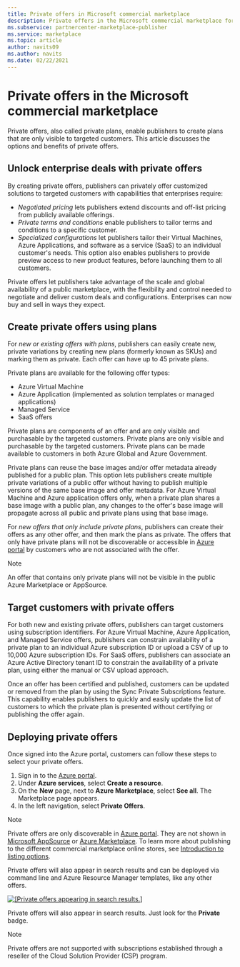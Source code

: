 ```yaml
---
title: Private offers in Microsoft commercial marketplace
description: Private offers in the Microsoft commercial marketplace for app and service publishers.
ms.subservice: partnercenter-marketplace-publisher
ms.service: marketplace
ms.topic: article
author: navits09
ms.author: navits
ms.date: 02/22/2021
---
```


# Private offers in the Microsoft commercial marketplace

Private offers, also called private plans, enable publishers to create plans that are only visible to targeted customers. This article discusses the options and benefits of private offers.

## Unlock enterprise deals with private offers

By creating private offers, publishers can privately offer customized solutions to targeted customers with capabilities that enterprises require:

- *Negotiated pricing* lets publishers extend discounts and off-list pricing from publicly available offerings.
- *Private terms and conditions* enable publishers to tailor terms and conditions to a specific customer.
- *Specialized configurations* let publishers tailor their Virtual Machines, Azure Applications, and software as a service (SaaS) to an individual customer's needs. This option also enables publishers to provide preview access to new product features, before launching them to all customers.

Private offers let publishers take advantage of the scale and global availability of a public marketplace, with the flexibility and control needed to negotiate and deliver custom deals and configurations. Enterprises can now buy and sell in ways they expect.

## Create private offers using plans

For *new or existing offers with plans*, publishers can easily create new, private variations by creating new plans (formerly known as SKUs) and marking them as private. Each offer can have up to 45 private plans.

<!--- [Private SKUs]() --->

Private plans are available for the following offer types:

- Azure Virtual Machine
- Azure Application (implemented as solution templates or managed applications)
- Managed Service
- SaaS offers

Private plans are components of an offer and are only visible and purchasable by the targeted customers. Private plans are only visible and purchasable by the targeted customers. Private plans can be made available to customers in both Azure Global and Azure Government.

Private plans can reuse the base images and/or offer metadata already published for a public plan. This option lets publishers create multiple private variations of a public offer without having to publish multiple versions of the same base image and offer metadata. For Azure Virtual Machine and Azure application offers only, when a private plan shares a base image with a public plan, any changes to the offer's base image will propagate across all public and private plans using that base image.

For *new offers that only include private plans*, publishers can create their offers as any other offer, and then mark the plans as private. The offers that only have private plans will not be discoverable or accessible in [Azure portal](https://azure.microsoft.com/features/azure-portal/) by customers who are not associated with the offer.

>[!NOTE]
>An offer that contains only private plans will not be visible in the public Azure Marketplace or AppSource.

## Target customers with private offers

For both new and existing private offers, publishers can target customers using subscription identifiers. For Azure Virtual Machine, Azure Application, and Managed Service offers, publishers can constrain availability of a private plan to an individual Azure subscription ID or upload a CSV of up to 10,000 Azure subscription IDs. For SaaS offers, publishers can associate an Azure Active Directory tenant ID to constrain the availability of a private plan, using either the manual or CSV upload approach.

Once an offer has been certified and published, customers can be updated or removed from the plan by using the Sync Private Subscriptions feature. This capability enables publishers to quickly and easily update the list of customers to which the private plan is presented without certifying or publishing the offer again.

## Deploying private offers

Once signed into the Azure portal, customers can follow these steps to select your private offers.

1. Sign in to the [Azure portal](https://ms.portal.azure.com/).
1. Under **Azure services**, select **Create a resource**.
1. On the **New** page, next to **Azure Marketplace**, select **See all**. The Marketplace page appears.
1. In the left navigation, select **Private Offers**.

> [!NOTE]
> Private offers are only discoverable in [Azure portal](https://azure.microsoft.com/features/azure-portal/). They are not shown in [Microsoft AppSource](https://appsource.microsoft.com/) or [Azure Marketplace](https://azuremarketplace.microsoft.com). To learn more about publishing to the different commercial marketplace online stores, see [Introduction to listing options](./determine-your-listing-type.md).

Private offers will also appear in search results and can be deployed via command line and Azure Resource Manager templates, like any other offers.

[![[Private offers appearing in search results.]](media/marketplace-publishers-guide/private-offer.png)](media/marketplace-publishers-guide/private-offer.png#lightbox)

Private offers will also appear in search results. Just look for the **Private** badge.

>[!Note]
>Private offers are not supported with subscriptions established through a reseller of the Cloud Solution Provider (CSP) program.

<!---
## Next steps

To start using private offers, follow the steps in the [Private SKUs and Plans]() guide.
--->
